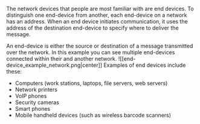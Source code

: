The network devices that people are most familiar with are end devices. 
To distinguish one end-device from another, each end-device on a network has an address. When an end device initiates communication, it uses the address of the destination end-device to specify where to deliver the message.

An end-device is either the source or destination of a message transmitted over the network.
In this example you can see multiple end-devices connected within their and another network.
![[end-device_example_network.png|center]]
Examples of end devices include these:
-   Computers (work stations, laptops, file servers, web servers)
-   Network printers
-   VoIP phones
-   Security cameras
-   Smart phones
-   Mobile handheld devices (such as wireless barcode scanners)